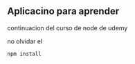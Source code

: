 ## Aplicacino para aprender 

continuacion del curso de node de udemy

no olvidar el  
```
npm install
```